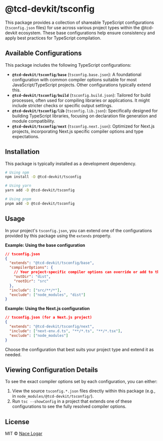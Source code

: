 # @tcd-devkit/tsconfig

This package provides a collection of shareable TypeScript configurations (`tsconfig.json` files) for use across various project types within the @tcd-devkit ecosystem. These base configurations help ensure consistency and apply best practices for TypeScript compilation.

## Available Configurations

This package includes the following TypeScript configurations:

- **`@tcd-devkit/tsconfig/base`** (`tsconfig.base.json`): A foundational configuration with common compiler options suitable for most JavaScript/TypeScript projects. Other configurations typically extend this.
- **`@tcd-devkit/tsconfig/build`** (`tsconfig.build.json`): Tailored for build processes, often used for compiling libraries or applications. It might include stricter checks or specific output settings.
- **`@tcd-devkit/tsconfig/lib`** (`tsconfig.lib.json`): Specifically designed for building TypeScript libraries, focusing on declaration file generation and module compatibility.
- **`@tcd-devkit/tsconfig/next`** (`tsconfig.next.json`): Optimized for Next.js projects, incorporating Next.js specific compiler options and type expectations.

## Installation

This package is typically installed as a development dependency.

```bash
# Using npm
npm install -D @tcd-devkit/tsconfig

# Using yarn
yarn add -D @tcd-devkit/tsconfig

# Using pnpm
pnpm add -D @tcd-devkit/tsconfig
```

## Usage

In your project's `tsconfig.json`, you can extend one of the configurations provided by this package using the `extends` property.

**Example: Using the base configuration**

```json
// tsconfig.json
{
  "extends": "@tcd-devkit/tsconfig/base",
  "compilerOptions": {
    // Your project-specific compiler options can override or add to the base
    "outDir": "dist",
    "rootDir": "src"
  },
  "include": ["src/**/*"],
  "exclude": ["node_modules", "dist"]
}
```

**Example: Using the Next.js configuration**

```json
// tsconfig.json (for a Next.js project)
{
  "extends": "@tcd-devkit/tsconfig/next",
  "include": ["next-env.d.ts", "**/*.ts", "**/*.tsx"],
  "exclude": ["node_modules"]
}
```

Choose the configuration that best suits your project type and extend it as needed.

## Viewing Configuration Details

To see the exact compiler options set by each configuration, you can either:

1.  View the source `tsconfig.*.json` files directly within this package (e.g., in `node_modules/@tcd-devkit/tsconfig/`).
2.  Run `tsc --showConfig` in a project that extends one of these configurations to see the fully resolved compiler options.

## License

MIT © [Nace Logar](https://thecodedestroyer.com)
